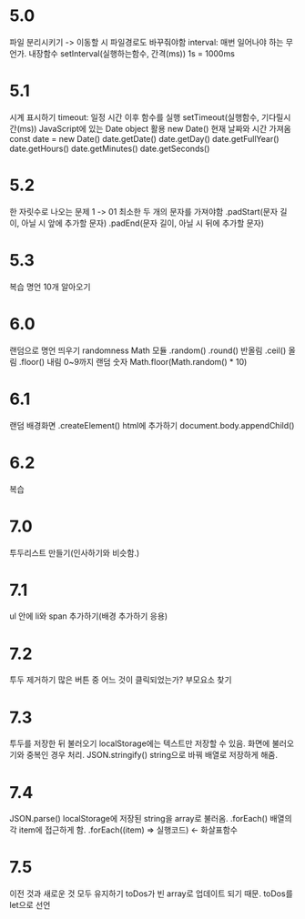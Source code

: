 # 5.0
파일 분리시키기 -> 이동할 시 파일경로도 바꾸줘야함
interval: 매번 일어나야 하는 무언가.
내장함수
setInterval(실행하는함수, 간격(ms)) 1s = 1000ms

# 5.1
시계 표시하기
timeout: 일정 시간 이후 함수를 실행
setTimeout(실행함수, 기다릴시간(ms))
JavaScript에 있는 Date object 활용
new Date() 현재 날짜와 시간 가져옴
const date = new Date()
date.getDate()
date.getDay()
date.getFullYear()
date.getHours()
date.getMinutes()
date.getSeconds()

# 5.2
한 자릿수로 나오는 문제 1 -> 01
최소한 두 개의 문자를 가져야함
.padStart(문자 길이, 아닐 시 앞에 추가할 문자)
.padEnd(문자 길이, 아닐 시 뒤에 추가할 문자)

# 5.3
복습
명언 10개 알아오기

# 6.0
랜덤으로 명언 띄우기
randomness
Math 모듈
.random()
.round() 반올림
.ceil() 올림
.floor() 내림
0~9까지 랜덤 숫자
Math.floor(Math.random() * 10)

# 6.1
랜덤 배경화면
.createElement() html에 추가하기
document.body.appendChild()

# 6.2
복습

# 7.0
투두리스트 만들기(인사하기와 비슷함.)

# 7.1
ul 안에 li와 span 추가하기(배경 추가하기 응용)

# 7.2
투두 제거하기
많은 버튼 중 어느 것이 클릭되었는가? 부모요소 찾기

# 7.3
투두를 저장한 뒤 불러오기
localStorage에는 텍스트만 저장할 수 있음.
화면에 불러오기와 중복인 경우 처리.
JSON.stringify() string으로 바꿔 배열로 저장하게 해줌.

# 7.4
JSON.parse() localStorage에 저장된 string을 array로 불러옴.
.forEach() 배열의 각 item에 접근하게 함.
.forEach((item) => 실행코드) <- 화살표함수

# 7.5
이전 것과 새로운 것 모두 유지하기
toDos가 빈 array로 업데이트 되기 때문. toDos를 let으로 선언